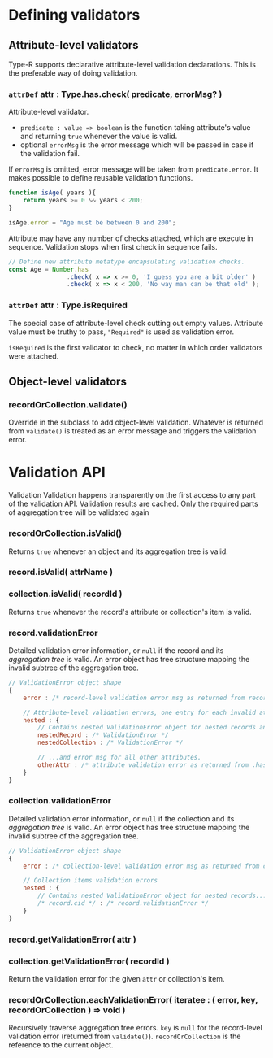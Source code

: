 # Defining validators

## Attribute-level validators

Type-R supports declarative attribute-level validation declarations.
This is the preferable way of doing validation.

### `attrDef` attr : Type.has.check( predicate, errorMsg? )

Attribute-level validator.

- `predicate : value => boolean` is the function taking attribute's value and returning `true` whenever the value is valid.
- optional `errorMsg` is the error message which will be passed in case if the validation fail.

If `errorMsg` is omitted, error message will be taken from `predicate.error`. It makes possible to define reusable validation functions.

```javascript
function isAge( years ){
    return years >= 0 && years < 200;
}

isAge.error = "Age must be between 0 and 200";
```

Attribute may have any number of checks attached, which are execute in sequence. Validation stops when first check in sequence fails.

```javascript
// Define new attribute metatype encapsulating validation checks.
const Age = Number.has
                .check( x => x >= 0, 'I guess you are a bit older' )
                .check( x => x < 200, 'No way man can be that old' );
```

### `attrDef` attr : Type.isRequired

The special case of attribute-level check cutting out empty values. Attribute value must be truthy to pass, `"Required"` is used as validation error.

`isRequired` is the first validator to check, no matter in which order validators were attached.

## Object-level validators

### recordOrCollection.validate()

Override in the subclass to add object-level validation. Whatever is returned from `validate()` is treated as an error message and triggers the validation error.

# Validation API

Validation
Validation happens transparently on the first access to any part of the validation API. Validation results are cached. Only the required parts of aggregation tree will be validated again

### recordOrCollection.isValid()

Returns `true` whenever an object and its aggregation tree is valid.

### record.isValid( attrName )
### collection.isValid( recordId )

Returns `true` whenever the record's attribute or collection's item is valid.

### record.validationError

Detailed validation error information, or `null` if the record and its _aggregation tree_ is valid.
An error object has tree structure mapping the invalid subtree of the aggregation tree.

```javascript
// ValidationError object shape
{
    error : /* record-level validation error msg as returned from record.validate() */,

    // Attribute-level validation errors, one entry for each invalid attribute.
    nested : {
        // Contains nested ValidationError object for nested records and collections...
        nestedRecord : /* ValidationError */
        nestedCollection : /* ValidationError */

        // ...and error msg for all other attributes.
        otherAttr : /* attribute validation error as returned from .has.check() validator */
    }
}
```

### collection.validationError

Detailed validation error information, or `null` if the collection and its _aggregation tree_ is valid.
An error object has tree structure mapping the invalid subtree of the aggregation tree.

```javascript
// ValidationError object shape
{
    error : /* collection-level validation error msg as returned from collection.validate() */,

    // Collection items validation errors
    nested : {
        // Contains nested ValidationError object for nested records...
        /* record.cid */ : /* record.validationError */
    }
}
```

### record.getValidationError( attr )
### collection.getValidationError( recordId )

Return the validation error for the given `attr` or collection's item.

### recordOrCollection.eachValidationError( iteratee : ( error, key, recordOrCollection ) => void )

Recursively traverse aggregation tree errors. `key` is `null` for the record-level validation error (returned from `validate()`).
`recordOrCollection` is the reference to the current object.
